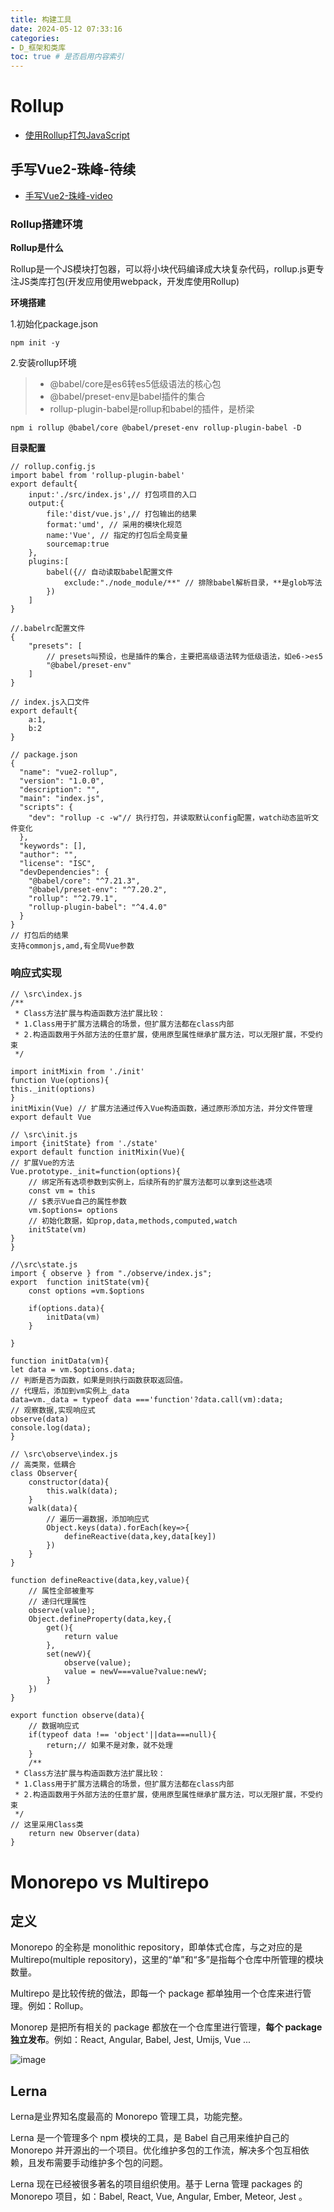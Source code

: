 ```yaml
---
title: 构建工具
date: 2024-05-12 07:33:16
categories:
- D_框架和类库
toc: true # 是否启用内容索引
---
```


# Rollup

- [使用Rollup打包JavaScript](https://juejin.cn/post/6844903570974703629#heading-1)

## 手写Vue2-珠峰-待续

- [手写Vue2-珠峰-video](https://www.bilibili.com/video/BV1aq4y1o7Ny/?spm_id_from=333.999.top_right_bar_window_history.content.click&vd_source=bd4c7d99d71adf64d6e88c65370e0247)

### Rollup搭建环境

**Rollup是什么**

Rollup是一个JS模块打包器，可以将小块代码编译成大块复杂代码，rollup.js更专注JS类库打包(开发应用使用webpack，开发库使用Rollup)

**环境搭建**

1.初始化package.json

```
npm init -y
```

2.安装rollup环境

> - @babel/core是es6转es5低级语法的核心包
> - @babel/preset-env是babel插件的集合
> - rollup-plugin-babel是rollup和babel的插件，是桥梁

```
npm i rollup @babel/core @babel/preset-env rollup-plugin-babel -D
```

**目录配置**

```
// rollup.config.js
import babel from 'rollup-plugin-babel'
export default{
    input:'./src/index.js',// 打包项目的入口
    output:{
        file:'dist/vue.js',// 打包输出的结果
        format:'umd', // 采用的模块化规范
        name:'Vue', // 指定的打包后全局变量
        sourcemap:true
    },
    plugins:[
        babel({// 自动读取babel配置文件
            exclude:"./node_module/**" // 排除babel解析目录，**是glob写法
        })
    ]
}

//.babelrc配置文件
{
    "presets": [
        // presets叫预设，也是插件的集合，主要把高级语法转为低级语法，如e6->es5
        "@babel/preset-env"
    ]
}

// index.js入口文件
export default{
    a:1,
    b:2
}

// package.json
{
  "name": "vue2-rollup",
  "version": "1.0.0",
  "description": "",
  "main": "index.js",
  "scripts": {
    "dev": "rollup -c -w"// 执行打包，并读取默认config配置，watch动态监听文件变化
  },
  "keywords": [],
  "author": "",
  "license": "ISC",
  "devDependencies": {
    "@babel/core": "^7.21.3",
    "@babel/preset-env": "^7.20.2",
    "rollup": "^2.79.1",
    "rollup-plugin-babel": "^4.4.0"
  }
}
// 打包后的结果
支持commonjs,amd,有全局Vue参数
```

### 响应式实现

```
// \src\index.js
/**
 * Class方法扩展与构造函数方法扩展比较：
 * 1.Class用于扩展方法耦合的场景，但扩展方法都在class内部
 * 2.构造函数用于外部方法的任意扩展，使用原型属性继承扩展方法，可以无限扩展，不受约束
 */

import initMixin from './init'
function Vue(options){
this._init(options)
}
initMixin(Vue) // 扩展方法通过传入Vue构造函数，通过原形添加方法，并分文件管理
export default Vue

// \src\init.js
import {initState} from './state'
export default function initMixin(Vue){
// 扩展Vue的方法
Vue.prototype._init=function(options){
    // 绑定所有选项参数到实例上，后续所有的扩展方法都可以拿到这些选项
    const vm = this
    // $表示Vue自己的属性参数
    vm.$options= options
    // 初始化数据，如prop,data,methods,computed,watch
    initState(vm)
}
}

//\src\state.js
import { observe } from "./observe/index.js";
export  function initState(vm){
    const options =vm.$options

    if(options.data){
        initData(vm)
    }

}

function initData(vm){
let data = vm.$options.data;
// 判断是否为函数，如果是则执行函数获取返回值。
// 代理后，添加到vm实例上_data
data=vm._data = typeof data ==='function'?data.call(vm):data;
// 观察数据,实现响应式
observe(data)
console.log(data);
}

// \src\observe\index.js
// 高类聚，低耦合
class Observer{
    constructor(data){
        this.walk(data);
    }
    walk(data){
        // 遍历一遍数据，添加响应式
        Object.keys(data).forEach(key=>{
            defineReactive(data,key,data[key])
        })
    }
}

function defineReactive(data,key,value){
    // 属性全部被重写
    // 递归代理属性
    observe(value);
    Object.defineProperty(data,key,{
        get(){
            return value
        },
        set(newV){
            observe(value);
            value = newV===value?value:newV;
        }
    })
}

export function observe(data){
    // 数据响应式
    if(typeof data !== 'object'||data===null){
        return;// 如果不是对象，就不处理
    }
    /**
 * Class方法扩展与构造函数方法扩展比较：
 * 1.Class用于扩展方法耦合的场景，但扩展方法都在class内部
 * 2.构造函数用于外部方法的任意扩展，使用原型属性继承扩展方法，可以无限扩展，不受约束
 */
// 这里采用Class类
    return new Observer(data)
}
```



# Monorepo vs Multirepo

## 定义 

Monorepo 的全称是 monolithic repository，即单体式仓库，与之对应的是 Multirepo(multiple repository)，这里的“单”和“多”是指每个仓库中所管理的模块数量。

Multirepo 是比较传统的做法，即每一个 package 都单独用一个仓库来进行管理。例如：Rollup。

Monorep 是把所有相关的 package 都放在一个仓库里进行管理，**每个 package 独立发布**。例如：React, Angular, Babel, Jest, Umijs, Vue ...

![image](/img/2024-06-02_09-21-43.png)

## Lerna

Lerna是业界知名度最高的 Monorepo 管理工具，功能完整。

Lerna 是一个管理多个 npm 模块的工具，是 Babel 自己用来维护自己的 Monorepo 并开源出的一个项目。优化维护多包的工作流，解决多个包互相依赖，且发布需要手动维护多个包的问题。

Lerna 现在已经被很多著名的项目组织使用。基于 Lerna 管理 packages 的 Monorepo 项目，如：Babel, React, Vue, Angular, Ember, Meteor, Jest 。